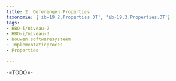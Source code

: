 ```yaml
---
title: 2. Oefeningen Properties
taxonomie: ['ib-19.2.Properties.DT', 'ib-19.3.Properties.DT']
tags:
- HBO-i/niveau-2
- HBO-i/niveau-3
- Bouwen softwaresysteem
- Implementatieproces
- Properties

---
```


-=TODO=-
